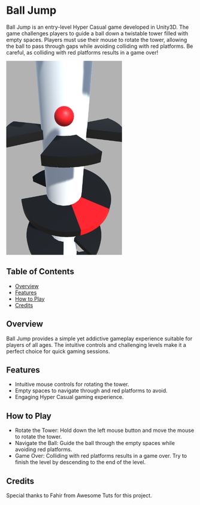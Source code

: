 # Ball Jump

Ball Jump is an entry-level Hyper Casual game developed in Unity3D. The game challenges players to guide a ball down a twistable tower filled with empty spaces. Players must use their mouse to rotate the tower, allowing the ball to pass through gaps while avoiding colliding with red platforms. Be careful, as colliding with red platforms results in a game over!

![Ball Jump Gameplay Screenshot](screenshot.png)

## Table of Contents

- [Overview](#overview)
- [Features](#features)
- [How to Play](#how-to-play)
- [Credits](#credits)

## Overview

Ball Jump provides a simple yet addictive gameplay experience suitable for players of all ages. The intuitive controls and challenging levels make it a perfect choice for quick gaming sessions.

## Features

- Intuitive mouse controls for rotating the tower.
- Empty spaces to navigate through and red platforms to avoid.
- Engaging Hyper Casual gaming experience.

## How to Play

- Rotate the Tower: Hold down the left mouse button and move the mouse to rotate the tower.
- Navigate the Ball: Guide the ball through the empty spaces while avoiding red platforms.
- Game Over: Colliding with red platforms results in a game over. Try to finish the level by descending to the end of the level.

## Credits

Special thanks to Fahir from Awesome Tuts for this project.